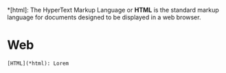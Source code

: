 *[html]: The HyperText Markup Language or **HTML** is the standard markup language for documents designed to be displayed in a web browser.

# Web

```
[HTML](*html): Lorem
```
